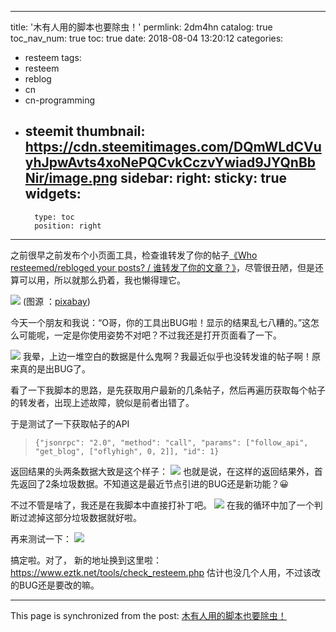 
---
title: '木有人用的脚本也要除虫！'
permlink: 2dm4hn
catalog: true
toc_nav_num: true
toc: true
date: 2018-08-04 13:20:12
categories:
- resteem
tags:
- resteem
- reblog
- cn
- cn-programming
- steemit
thumbnail: https://cdn.steemitimages.com/DQmWLdCVuyhJpwAvts4xoNePQCvkCczvYwiad9JYQnBbNir/image.png
sidebar:
    right:
        sticky: true
widgets:
    -
        type: toc
        position: right
---


之前很早之前发布个小页面工具，检查谁转发了你的帖子[《Who resteemed/rebloged your posts? / 谁转发了你的文章？》](https://steemit.com/cn/@oflyhigh/who-resteemed-rebloged-your-posts)，尽管很丑陋，但是还算可以用，所以就那么扔着，我也懒得理它。

![](https://cdn.steemitimages.com/DQmWLdCVuyhJpwAvts4xoNePQCvkCczvYwiad9JYQnBbNir/image.png)
(图源 ：[pixabay](https://pixabay.com/))

今天一个朋友和我说：“O哥，你的工具出BUG啦！显示的结果乱七八糟的。”这怎么可能呢，一定是你使用姿势不对吧？不过我还是打开页面看了一下。

![](https://cdn.steemitimages.com/DQmbykPUTBgKStYeS7nmyNhYFggAPkCrN3g3Syrhvdi6zKV/image.png)
我晕，上边一堆空白的数据是什么鬼啊？我最近似乎也没转发谁的帖子啊！原来真的是出BUG了。

看了一下我脚本的思路，是先获取用户最新的几条帖子，然后再遍历获取每个帖子的转发者，出现上述故障，貌似是前者出错了。

于是测试了一下获取帖子的API
>`{"jsonrpc": "2.0", "method": "call", "params": ["follow_api", "get_blog", ["oflyhigh", 0, 2]], "id": 1}`

返回结果的头两条数据大致是这个样子：
![](https://cdn.steemitimages.com/DQmSyeJFicf2CNTyA5Pn2EkWBUp9jZHKbKqjjiQAuWLqLCJ/image.png)
也就是说，在这样的返回结果外，首先返回了2条垃圾数据。不知道这是最近节点引进的BUG还是新功能？😀

不过不管是啥了，我还是在我脚本中直接打补丁吧。
![](https://cdn.steemitimages.com/DQmYdESXjbh7L73qNHVaMea598gC8Cmi1zsVhyXShx1DKzk/image.png)
在我的循环中加了一个判断过滤掉这部分垃圾数据就好啦。

再来测试一下：
![](https://cdn.steemitimages.com/DQmUwq5piF4myr3G2ozxxH82xSU4mbu2jq7FpL2dbNSqUZk/image.png)

搞定啦。对了， 新的地址换到这里啦：
https://www.eztk.net/tools/check_resteem.php
估计也没几个人用，不过该改的BUG还是要改的嘛。

- - -

This page is synchronized from the post: [木有人用的脚本也要除虫！](https://steemit.com/@oflyhigh/2dm4hn)
